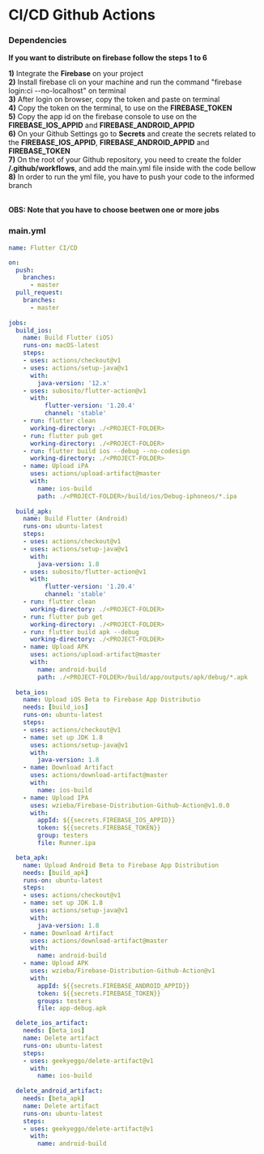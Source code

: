 # CI/CD Github Actions

### Dependencies
<p><b>If you want to distribute on firebase follow the steps 1 to 6</b></p>
<b>1)</b> Integrate the <b>Firebase</b> on your project </br>
<b>2)</b> Install firebase cli on your machine and run the command "firebase login:ci --no-localhost" on terminal</br>
<b>3)</b> After login  on browser, copy the token and paste on terminal</br>
<b>4)</b> Copy the token on the terminal, to use on the <b>FIREBASE_TOKEN</b></br>
<b>5)</b> Copy the app id on the firebase console to use on the <b>FIREBASE_IOS_APPID</b> and <b>FIREBASE_ANDROID_APPID</b></br>
<b>6)</b> On your Github Settings go to <b>Secrets</b> and create the secrets related to the <b>FIREBASE_IOS_APPID</b>, <b>FIREBASE_ANDROID_APPID</b> and <b>FIREBASE_TOKEN</b> </br>
<b>7)</b> On the root of your Github repository, you need to create the folder <b>/.github/workflows</b>, and add the main.yml file inside with the code bellow </br>
<b>8)</b> In order to run the yml file, you have to push your code to the informed branch </br></br>


<b>OBS: Note that you have to choose beetwen one or more jobs</b>


### main.yml
```yml
name: Flutter CI/CD

on:
  push:
    branches:
      - master
  pull_request:
    branches:
      - master
    
jobs:
  build_ios:
    name: Build Flutter (iOS)
    runs-on: macOS-latest
    steps:
    - uses: actions/checkout@v1
    - uses: actions/setup-java@v1
      with:
        java-version: '12.x'
    - uses: subosito/flutter-action@v1
      with:
          flutter-version: '1.20.4'
          channel: 'stable'
    - run: flutter clean
      working-directory: ./<PROJECT-FOLDER>
    - run: flutter pub get
      working-directory: ./<PROJECT-FOLDER>
    - run: flutter build ios --debug --no-codesign
      working-directory: ./<PROJECT-FOLDER>
    - name: Upload iPA
      uses: actions/upload-artifact@master
      with:
        name: ios-build
        path: ./<PROJECT-FOLDER>/build/ios/Debug-iphoneos/*.ipa
        
  build_apk:
    name: Build Flutter (Android)
    runs-on: ubuntu-latest
    steps:
    - uses: actions/checkout@v1
    - uses: actions/setup-java@v1
      with:
        java-version: 1.8
    - uses: subosito/flutter-action@v1
      with:
          flutter-version: '1.20.4'
          channel: 'stable'
    - run: flutter clean
      working-directory: ./<PROJECT-FOLDER>
    - run: flutter pub get
      working-directory: ./<PROJECT-FOLDER>
    - run: flutter build apk --debug
      working-directory: ./<PROJECT-FOLDER>
    - name: Upload APK
      uses: actions/upload-artifact@master
      with:
        name: android-build
        path: ./<PROJECT-FOLDER>/build/app/outputs/apk/debug/*.apk
         
  beta_ios:
    name: Upload iOS Beta to Firebase App Distributio
    needs: [build_ios]
    runs-on: ubuntu-latest
    steps:
    - uses: actions/checkout@v1
    - name: set up JDK 1.8
      uses: actions/setup-java@v1
      with:
        java-version: 1.8
    - name: Download Artifact
      uses: actions/download-artifact@master
      with:
        name: ios-build
    - name: Upload IPA
      uses: wzieba/Firebase-Distribution-Github-Action@v1.0.0
      with:
        appId: ${{secrets.FIREBASE_IOS_APPID}}
        token: ${{secrets.FIREBASE_TOKEN}}
        group: testers
        file: Runner.ipa

  beta_apk:
    name: Upload Android Beta to Firebase App Distribution
    needs: [build_apk]
    runs-on: ubuntu-latest
    steps:
    - uses: actions/checkout@v1
    - name: set up JDK 1.8
      uses: actions/setup-java@v1
      with:
        java-version: 1.8
    - name: Download Artifact
      uses: actions/download-artifact@master
      with:
        name: android-build
    - name: Upload APK
      uses: wzieba/Firebase-Distribution-Github-Action@v1
      with:
        appId: ${{secrets.FIREBASE_ANDROID_APPID}}
        token: ${{secrets.FIREBASE_TOKEN}}
        groups: testers
        file: app-debug.apk

  delete_ios_artifact:
    needs: [beta_ios]
    name: Delete artifact
    runs-on: ubuntu-latest
    steps:
    - uses: geekyeggo/delete-artifact@v1
      with:
        name: ios-build
   
  delete_android_artifact:
    needs: [beta_apk]
    name: Delete artifact
    runs-on: ubuntu-latest
    steps:
    - uses: geekyeggo/delete-artifact@v1
      with:
        name: android-build
```

